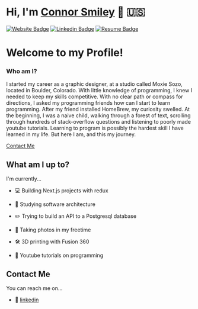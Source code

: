 # Hi, I'm [Connor Smiley](https://www.connorsmiley.com/) 🍣  🇺🇸

[![Website Badge](https://img.shields.io/badge/-ConnorSmiley.com-6441a5?style=flat&logo=google-chrome&logoColor=white&link=https://www.connorsmiley.com/)](https://www.connorsmiley.com/)
[![Linkedin Badge](https://img.shields.io/badge/-ConnorSmiley-6441a5?style=flat&logo=Linkedin&logoColor=white&link=https://www.linkedin.com/in/connor-smiley/)](https://www.linkedin.com/in/connor-smiley/)
[![Resume Badge](https://img.shields.io/badge/-resume.pdf-6441a5?style=flat&logo=pinboard&logoColor=white&link=https://.com/r.pdf)](https://www.linkedin.com/ambry/?x-li-ambry-ep=AQKTeuthe68r8gAAAYIrXB_aoAvr6IGvKzY97LMNrTKG6JJoZwcQ6v3Vo6COXNDQZ8c6ToRILO2-A1ZRCtrIhPNAbKTdkSxF1_K5A_X2CCzwQE9iLT-go65FgZXwQIceP1AxFLWzL-TCvgV7fZH0zLIa8M6NC5wruZim7LQk2BlOpf5FQ9hBEOFs3CLYNH7cxPA8rWXpJ-SmBDVAliEetuIVedx6dMB1A8wO6oq4A8aiKTtg5nxl4-Xva-cB_N7VcAtFlmgEebRgJ1gDPcTFvGMVikYbhCjuM5vBKFXeb_rzWA7CLjFjk20Jqm8ip1h8hkEMYBmjE9pwul08_5IVomHVLCNymt0uga1eavP_rVXrovIH4dXdzc30pJo8rsDoW0pcoqkSMul1blNnyyK1Ic6x7oVKFgQJjeNuRfKmX3NY9Cg2tl8na7C5u968KmXvjgvmydUbEE3n4BYMlsuHA-Xcom9-KV7sHPMg9UYMtRdwjpw5jfCKc7lsFNsiFmxwJ_q2Y6K78ZxEGRDJ4-n8i9mFyIjxCyS5UYvNLs0RV2StRsNlDue9Gu9CMYzqBnkwJQQpzA&x-ambry-um-filename=Profile.pdf)

# Welcome to my Profile!

### Who am I?

I started my career as a graphic designer, at a studio called Moxie Sozo, located in Boulder, Colorado. With little knowledge of programming, I knew I needed to keep my skills competitive. With no clear path or compass for directions, I asked my programming friends how can I start to learn programming. After my friend installed HomeBrew, my curiosity swelled. At the beginning, I was a naive child, walking through a forest of text, scrolling through hundreds of stack-overflow questions and listening to poorly made youtube tutorials. Learning to program is possibly the hardest skill I have learned in my life. But here I am, and this my journey.

[Contact Me](#contact-me)


## What am I up to?

I'm currently...

- 💻 Building Next.js projects with redux
 
- 📖 Studying software architecture
 
- ✏️ Trying to build an API to a Postgresql database 
 
- 📸 Taking photos in my freetime
 
- 🛠️ 3D printing with Fusion 360
 
- 🎥 Youtube tutorials on programming

## Contact Me

You can reach me on...

- 🔖 [linkedin](https://www.linkedin.com/in/connor-smiley/)

